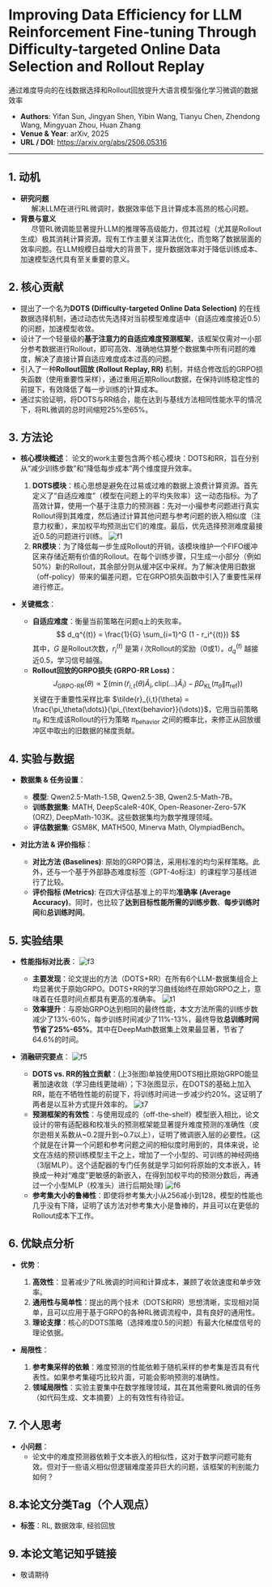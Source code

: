 # Improving Data Efficiency for LLM Reinforcement Fine-tuning Through Difficulty-targeted Online Data Selection and Rollout Replay
通过难度导向的在线数据选择和Rollout回放提升大语言模型强化学习微调的数据效率

- **Authors**: Yifan Sun, Jingyan Shen, Yibin Wang, Tianyu Chen, Zhendong Wang, Mingyuan Zhou, Huan Zhang
- **Venue & Year**: arXiv, 2025 
- **URL / DOI**: https://arxiv.org/abs/2506.05316

---

## 1. 动机

- **研究问题**<br> `   `解决LLM在进行RL微调时，数据效率低下且计算成本高昂的核心问题。
- **背景与意义**<br> `   `尽管RL微调能显著提升LLM的推理等高级能力，但其过程（尤其是Rollout生成）极其消耗计算资源。现有工作主要关注算法优化，而忽略了数据层面的效率问题。在LLM规模日益增大的背景下，提升数据效率对于降低训练成本、加速模型迭代具有至关重要的意义。

## 2. 核心贡献

- 提出了一个名为**DOTS (Difficulty-targeted Online Data Selection)** 的在线数据选择机制，通过动态优先选择对当前模型难度适中（自适应难度接近0.5）的问题，加速模型收敛。
- 设计了一个轻量级的**基于注意力的自适应难度预测框架**，该框架仅需对一小部分参考数据进行Rollout，即可高效、准确地估算整个数据集中所有问题的难度，解决了直接计算自适应难度成本过高的问题。
- 引入了一种**Rollout回放 (Rollout Replay, RR)** 机制，并结合修改后的GRPO损失函数（使用重要性采样），通过重用近期Rollout数据，在保持训练稳定性的前提下，有效降低了每一步训练的计算成本。
- 通过实验证明，将DOTS与RR结合，能在达到与基线方法相同性能水平的情况下，将RL微调的总时间缩短25%至65%。

## 3. 方法论

- **核心模块概述**：
  论文的work主要包含两个核心模块：DOTS和RR，旨在分别从“减少训练步数”和“降低每步成本”两个维度提升效率。
  1.  **DOTS模块**：核心思想是避免在过易或过难的数据上浪费计算资源。首先定义了“自适应难度”（模型在问题上的平均失败率）这一动态指标。为了高效计算，使用一个基于注意力的预测器：先对一小撮参考问题进行真实Rollout得到其难度，然后通过计算其他问题与参考问题的嵌入相似度（注意力权重），来加权平均预测出它们的难度。最后，优先选择预测难度最接近0.5的问题进行训练。
   ![f1](image18/f1.png)
  2.  **RR模块**：为了降低每一步生成Rollout的开销，该模块维护一个FIFO缓冲区来存储近期有价值的Rollout。在每个训练步骤，只生成一小部分（例如50%）新的Rollout，其余部分则从缓冲区中采样。为了解决使用旧数据（off-policy）带来的偏差问题，它在GRPO损失函数中引入了重要性采样进行修正。

- **关键概念**：
  - **自适应难度**：衡量当前策略在问题q上的失败率。
    $$
    d_q^{(t)} = \frac{1}{G} \sum_{i=1}^G (1 - r_i^{(t)})
    $$
    其中，$G$ 是Rollout次数，$r_i^{(t)}$ 是第 $i$ 次Rollout的奖励（0或1）。$d_q^{(t)}$ 越接近0.5，学习信号越强。
  - **Rollout回放的GRPO损失 (GRPO-RR Loss)**：
    $$
    J_{\text{GRPO-RR}}(\theta) \propto \sum \left( \min (\tilde{r}_{i,t}(\theta) \hat{A}_i, \text{clip}(\dots)\hat{A}_i) - \beta D_{\text{KL}}(\pi_\theta \| \pi_{\text{ref}}) \right)
    $$
    关键在于重要性采样比率 $\tilde{r}_{i,t}(\theta) = \frac{\pi_\theta(\dots)}{\pi_{\text{behavior}}(\dots)}$，它用当前策略 $\pi_\theta$ 和生成该Rollout的行为策略 $\pi_{\text{behavior}}$ 之间的概率比，来修正从回放缓冲区中取出的旧数据的梯度贡献。


## 4. 实验与数据

- **数据集 & 任务设置**：
  - **模型**: Qwen2.5-Math-1.5B, Qwen2.5-3B, Qwen2.5-Math-7B。
  - **训练数据集**: MATH, DeepScaleR-40K, Open-Reasoner-Zero-57K (ORZ), DeepMath-103K。这些数据集均为数学推理领域。
  - **评估数据集**: GSM8K, MATH500, Minerva Math, OlympiadBench。

- **对比方法 & 评价指标**：
  - **对比方法 (Baselines)**: 原始的GRPO算法，采用标准的均匀采样策略。此外，还与一个基于外部静态难度标签（GPT-4o标注）的课程学习基线进行了比较。
  - **评价指标 (Metrics)**: 在四大评估基准上的平均**准确率 (Average Accuracy)**。同时，也比较了**达到目标性能所需的训练步数**、**每步训练时间**和**总训练时间**。

## 5. 实验结果

- **性能指标对比表**：
  ![f3](image18/f3.png)
  - **主要发现**：论文提出的方法（DOTS+RR）在所有6个LLM-数据集组合上均显著优于原始GRPO。DOTS+RR的学习曲线始终在原始GRPO之上，意味着在任意时间点都具有更高的准确率。
  ![t1](image18/t1.png)
  - **效率提升**：与原始GRPO达到相同的最终性能，本文方法所需的训练步数减少了13%-60%，每步训练时间减少了11%-13%，最终导致**总训练时间节省了25%-65%**。其中在DeepMath数据集上效果最显著，节省了64.6%的时间。

- **消融研究要点**：
  ![f5](image18/f5.png)
  - **DOTS vs. RR的独立贡献**：(上3张图)单独使用DOTS相比原始GRPO能显著加速收敛（学习曲线更陡峭）；下3张图显示，在DOTS的基础上加入RR，能在不牺牲性能的前提下，将训练时间进一步减少约20%。这证明了两者是以互补方式提升效率的。
  ![t7](image18/t7.png)
  - **预测框架的有效性**：与使用现成的（off-the-shelf）模型嵌入相比，论文设计的带有适配器和校准头的预测框架能显著提升难度预测的准确性（皮尔逊相关系数从~0.2提升到~0.7以上），证明了微调嵌入层的必要性。(这个就是在计算一个问题和参考问题之间的相似度时用到的，具体来说，论文在冻结的预训练模型主干之上，增加了一个小型的、可训练的神经网络（3层MLP）。这个适配器的专门任务就是学习如何将原始的文本嵌入，转换成一种对“难度”更敏感的新嵌入，在得到加权平均的预测分数后，再通过一个小型MLP（校准头）进行后期处理)
  ![f6](image18/f6.png)
  - **参考集大小的鲁棒性**：即使将参考集大小从256减小到128，模型的性能也几乎没有下降，证明了该方法对参考集大小是鲁棒的，并且可以在更低的Rollout成本下工作。

## 6. 优缺点分析

- **优势**：
  1.  **高效性**：显著减少了RL微调的时间和计算成本，兼顾了收敛速度和单步效率。
  2.  **通用性与简单性**：提出的两个技术（DOTS和RR）思想清晰，实现相对简单，且可以应用于基于GRPO的各种RL微调流程中，具有良好的通用性。
  3.  **理论支撑**：核心的DOTS策略（选择难度0.5的问题）有最大化梯度信号的理论依据。

- **局限性**：
  1.  **参考集采样的依赖**：难度预测的性能依赖于随机采样的参考集是否具有代表性。如果参考集碰巧比较片面，可能会影响预测的准确性。
  2.  **领域局限性**：实验主要集中在数学推理领域，其在其他需要RL微调的任务（如代码生成、文本摘要）上的有效性有待验证。

## 7. 个人思考

- **小问题**：
  - 论文中的难度预测器依赖于文本嵌入的相似性，这对于数学问题可能有效。但对于一些语义相似但逻辑难度差异巨大的问题，该框架的判别能力如何？


## 8.本论文分类Tag（个人观点）

- **标签**：RL, 数据效率,  经验回放

## 9. 本论文笔记知乎链接
* 敬请期待
